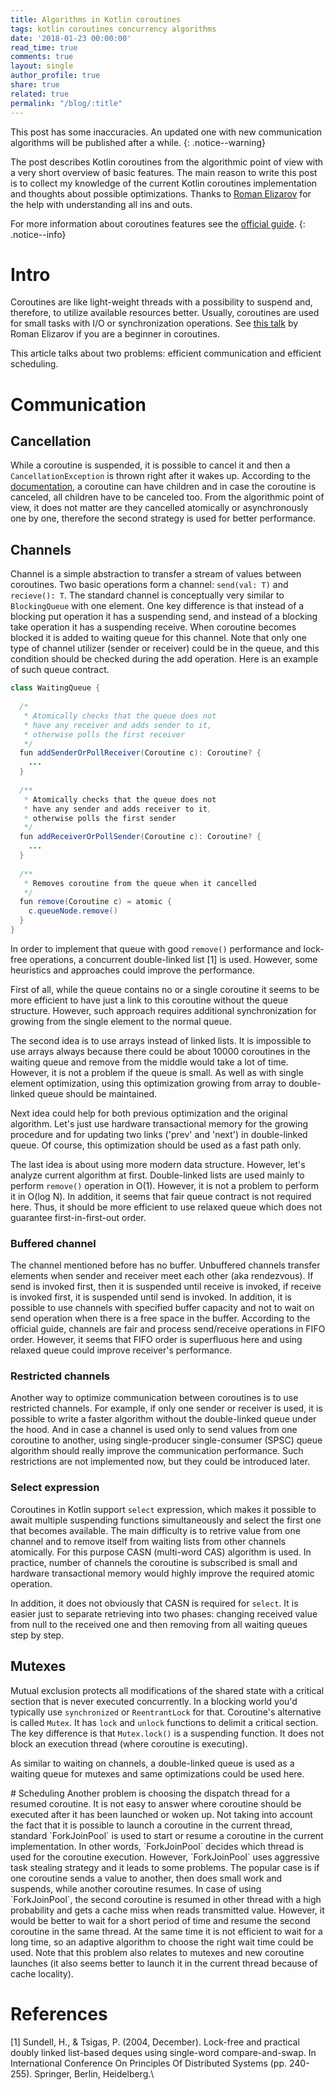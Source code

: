 ```yaml
---
title: Algorithms in Kotlin coroutines
tags: kotlin coroutines concurrency algorithms
date: '2018-01-23 00:00:00'
read_time: true
comments: true
layout: single
author_profile: true
share: true
related: true
permalink: "/blog/:title"
---
```


This post has some inaccuracies. An updated one with new communication algorithms will be published after a while.
{: .notice--warning}

The post describes Kotlin coroutines from the algorithmic point of view with a very short overview of basic features. The main reason to write this post is to collect my knowledge of the current Kotlin coroutines implementation and thoughts about possible optimizations. Thanks to [Roman Elizarov](https://www.linkedin.com/in/relizarov) for the help with understanding all ins and outs.

For more information about coroutines features see the [official guide](https://github.com/Kotlin/kotlinx.coroutines/blob/master/coroutines-guide.md).
{: .notice--info}

# Intro
Coroutines are like light-weight threads with a possibility to suspend and, therefore, to utilize available resources better. Usually, coroutines are used for small tasks with I/O or synchronization operations. See [this talk](https://www.youtube.com/watch?list=PLQ176FUIyIUY6UK1cgVsbdPYA3X5WLam5&v=_hfBv0a09Jc) by Roman Elizarov if you are a beginner in coroutines.

This article talks about two problems: efficient communication and efficient scheduling.

# Communication

## Cancellation
While a coroutine is suspended, it is possible to cancel it and then a `CancellationException` is thrown right after it wakes up. According to the [documentation](https://github.com/Kotlin/kotlinx.coroutines/blob/master/coroutines-guide.md#children-of-a-coroutine), a coroutine can have children and in case the coroutine is canceled, all children have to be canceled too. From the algorithmic point of view, it does not matter are they cancelled atomically or asynchronously one by one, therefore the second strategy is used for better performance.

## Channels
Channel is a simple abstraction to transfer a stream of values between coroutines. Two basic operations form a channel: `send(val: T)` and `recieve(): T`. The standard channel is conceptually very similar to `BlockingQueue` with one element. One key difference is that instead of a blocking put operation it has a suspending send, and instead of a blocking take operation it has a suspending receive. When coroutine becomes blocked it is added to waiting queue for this channel. Note that only one type of channel utilizer (sender or receiver) could be in the queue, and this condition should be checked during the add operation. Here is an example of such queue contract.

```java
class WaitingQueue {
  
  /*
   * Atomically checks that the queue does not 
   * have any receiver and adds sender to it, 
   * otherwise polls the first receiver
   */
  fun addSenderOrPollReceiver(Coroutine c): Coroutine? { 
    ... 
  }
  
  /**
   * Atomically checks that the queue does not 
   * have any sender and adds receiver to it,
   * otherwise polls the first sender
   */
  fun addReceiverOrPollSender(Coroutine c): Coroutine? {
    ...
  }
  
  /**
   * Removes coroutine from the queue when it cancelled
   */
  fun remove(Coroutine c) = atomic {
    c.queueNode.remove()
  }
}
```

In order to implement that queue with good `remove()` performance and lock-free operations, a concurrent double-linked list [1] is used. However, some heuristics and approaches could improve the performance.

First of all, while the queue contains no or a single coroutine it seems to be more efficient to have just a link to this coroutine without the queue structure. However, such approach requires additional synchronization for growing from the single element to the normal queue.

The second idea is to use arrays instead of linked lists. It is impossible to use arrays always because there could be about 10000 coroutines in the waiting queue and remove from the middle would take a lot of time. However, it is not a problem if the queue is small. As well as with single element optimization, using this optimization growing from array to double-linked queue should be maintained.

Next idea could help for both previous optimization and the original algorithm. Let's just use hardware transactional memory for the growing procedure and for updating two links ('prev' and 'next') in double-linked queue. Of course, this optimization should be used as a fast path only.

The last idea is about using more modern data structure. However, let's analyze current algorithm at first. Double-linked lists are used mainly to perform `remove()` operation in O(1). However, it is not a problem to perform it in O(log N). In addition, it seems that fair queue contract is not required here. Thus, it should be more efficient to use relaxed queue which does not guarantee first-in-first-out order. 

### Buffered channel
The channel mentioned before has no buffer. Unbuffered channels transfer elements when sender and receiver meet each other (aka rendezvous). If send is invoked first, then it is suspended until receive is invoked, if receive is invoked first, it is suspended until send is invoked. In addition, it is possible to use channels with specified buffer capacity and not to wait on send operation when there is a free space in the buffer. According to the official guide, channels are fair and process send/receive operations in FIFO order. However, it seems that FIFO order is superfluous here and using relaxed queue could improve receiver's performance. 

### Restricted channels
Another way to optimize communication between coroutines is to use restricted channels. For example, if only one sender or receiver is used, it is possible to write a faster algorithm without the double-linked queue under the hood. And in case a channel is used only to send values from one coroutine to another, using single-producer single-consumer (SPSC) queue algorithm should really improve the communication performance. Such restrictions are not implemented now, but they could be introduced later.

### Select expression
Coroutines in Kotlin support `select` expression, which makes it possible to await multiple suspending functions simultaneously and select the first one that becomes available. The main difficulty is to retrive value from one channel and to remove itself from waiting lists from other channels atomically. For this purpose CASN (multi-word CAS) algorithm is used. In practice, number of channels the coroutine is subscribed is small and hardware transactional memory would highly improve the required atomic operation.

In addition, it does not obviously that CASN is required for `select`. It is easier just to separate retrieving into two phases: changing received value from null to the received one and then removing from all waiting queues step by step.

## Mutexes
Mutual exclusion protects all modifications of the shared state with a critical section that is never executed concurrently. In a blocking world you'd typically use `synchronized` or `ReentrantLock` for that. Coroutine's alternative is called `Mutex`. It has `lock` and `unlock` functions to delimit a critical section. The key difference is that `Mutex.lock()` is a suspending function. It does not block an execution thread (where coroutine is executing).

As similar to waiting on channels, a double-linked queue is used as a waiting queue for mutexes and same optimizations could be used here.

<a id="scheduling"/> 
# Scheduling
Another problem is choosing the dispatch thread for a resumed coroutine. It is not easy to answer where coroutine should be executed after it has been launched or woken up. Not taking into account the fact that it is possible to launch a coroutine in the current thread, standard `ForkJoinPool` is used to start or resume a coroutine in the current implementation. In other words, `ForkJoinPool` decides which thread is used for the coroutine execution. However, `ForkJoinPool` uses aggressive task stealing strategy and it leads to some problems. The popular case is if one coroutine sends a value to another, then does small work and suspends, while another coroutine resumes. In case of using `ForkJoinPool`, the second coroutine is resumed in other thread with a high probability and gets a cache miss when reads transmitted value. However, it would be better to wait for a short period of time and resume the second coroutine in the same thread. At the same time it is not efficient to wait for a long time, so an adaptive algorithm to choose the right wait time could be used. Note that this problem also relates to mutexes and new coroutine launches (it also seems better to launch it in the current thread because of cache locality).

# References
[1] Sundell, H., & Tsigas, P. (2004, December). Lock-free and practical doubly linked list-based deques using single-word compare-and-swap. In International Conference On Principles Of Distributed Systems (pp. 240-255). Springer, Berlin, Heidelberg.\\